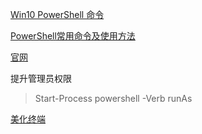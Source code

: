 [Win10 PowerShell 命令](https://blog.csdn.net/u011296285/article/details/112354062?utm_medium=distribute.pc_relevant.none-task-blog-2~default~baidujs_baidulandingword~default-0-112354062-blog-111604033.pc_relevant_default&spm=1001.2101.3001.4242.1&utm_relevant_index=3)

[PowerShell常用命令及使用方法](https://blog.csdn.net/Captain_RB/article/details/111604033)

[官网](https://learn.microsoft.com/zh-cn/powershell/scripting/learn/shell/using-aliases?view=powershell-7.2)

提升管理员权限

> Start-Process powershell -Verb runAs

[美化终端](https://ohmyposh.dev/docs/migrating)
